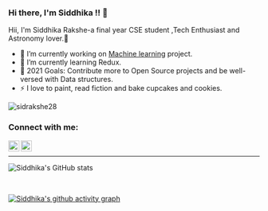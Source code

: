 ### Hi there, I'm Siddhika !! 👋

 Hii, I'm Siddhika Rakshe-a final year CSE student ,Tech Enthusiast and Astronomy lover.🌻
- 🔭 I’m currently working on [Machine learning](https://github.com/sidrakshe28/Major-project-Sem-7) project.
- 🌱 I’m currently learning Redux.
- 🥅 2021 Goals: Contribute more to Open Source projects and be well-versed with Data structures.
- ⚡ I love to paint, read fiction and bake cupcakes and cookies.

<p align="left"> <img src="https://komarev.com/ghpvc/?username=sidrakshe28&label=Profile%20views&color=129e00&style=plastic" alt="sidrakshe28" /> </p>




### Connect with me:


[<img align="left" alt="sidrakshe28 | Twitter" width="22px" src="https://cdn.jsdelivr.net/npm/simple-icons@v3/icons/twitter.svg" />][twitter]
[<img align="left" alt="sidrakshe28 | LinkedIn" width="22px" src="https://cdn.jsdelivr.net/npm/simple-icons@v3/icons/linkedin.svg" />][linkedin]

<br>

------------------------------------------------------------------------------------------------------------------------------------------------------------

![Siddhika's GitHub stats](https://github-readme-stats.vercel.app/api?username=sidrakshe28&show_icons=true&theme=radical)


<br>

[![Siddhika's github activity graph](https://activity-graph.herokuapp.com/graph?username=sidrakshe28&bg_color=443c40&color=37b7cd&line=07edd3&point=03d3d&area=true&hide_border=true)](https://github.com/sidrakshe28/github-readme-activity-graph)







[twitter]:https://twitter.com/SidRakshe28
[linkedin]: https://www.linkedin.com/in/siddhika28/
[instagram]: https://www.instagram.com/sid_r_28/
